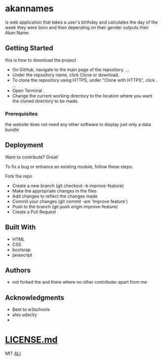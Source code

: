 # akannames
is web application that takes a user's birthday and calculates the day of the week they were born and then depending on their gender outputs their Akan Name.


## Getting Started

this is how to download the project
* On GitHub, navigate to the main page of the repository. ...
* Under the repository name, click Clone or download.
* To clone the repository using HTTPS, under "Clone with HTTPS", click . ...
* Open Terminal .
* Change the current working directory to the location where you want the cloned directory to be made.


### Prerequisites

the website does not need any other software to display 
just only a data bundle


## Deployment
Want to contribute? Great!

To fix a bug or enhance an existing module, follow these steps:

Fork the repo
* Create a new branch (git checkout -b improve-feature)
* Make the appropriate changes in the files
* Add changes to reflect the changes made
* Commit your changes (git commit -am 'Improve feature')
* Push to the branch (git push origin improve-feature)
* Create a Pull Request

## Built With

* HTML
* CSS
* bootsrap
* javascript



## Authors

 * not forked the and there where no other contributer apart from me

## Acknowledgments

* Best to w3schools
* also udacity
* 


# [LICENSE.md](LICENSE) 
MIT [ALI](ALI) 

